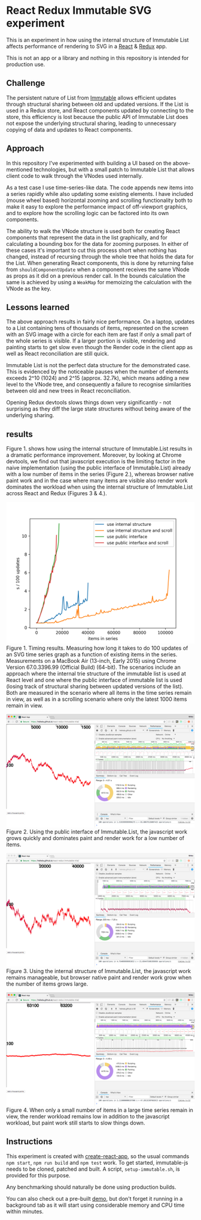 # React Redux Immutable SVG experiment

This is an experiment in how using the internal structure of Immutable List
affects performance of rendering to SVG in a
[React](https://facebook.github.io/react/) &
[Redux](https://github.com/reactjs/redux) app.

This is not an app or a library and nothing in this repository is intended for
production use.

## Challenge

The persistent nature of List from [Immutable](http://facebook.github.io/immutable-js/)
allows efficient updates through structural sharing between old and updated versions.
If the List is used in a Redux store, and React components updated by connecting to the store,
this efficiency is lost because the public API of Immutable List does not expose the
underlying structural sharing, leading to unnecessary copying of data and
updates to React components.

## Approach

In this repository I've experimented with building a UI based on the
above-mentioned technologies, but with a small patch to Immutable List that
allows client code to walk through the VNodes used internally.

As a test case I use time-series-like data. The code appends new items into a
series rapidly while also updating some existing elements. I have included
(mouse wheel based) horizontal zooming and scrolling functionality both to make
it easy to explore the performance impact of off-viewport graphics, and to
explore how the scrolling logic can be factored into its own components.

The ability to walk the VNode structure is used both for creating React
components that represent the data in the list graphically, and for calculating
a bounding box for the data for zooming purposes. In either of these cases it's
important to cut this process short when nothing has changed, instead of
recursing through the whole tree that holds the data for the List. When
generating React components, this is done by returning false from
`shouldComponentUpdate` when a component receives the same VNode as props as it
did on a previous render call. In the bounds calculation the same is achieved by
using a `WeakMap` for memoizing the calculation with the VNode as the key.

## Lessons learned

The above approach results in fairly nice performance. On a laptop, updates to
a List containing tens of thousands of items, represented on the screen with an
SVG image with a circle for each item are fast if only a small part of the whole
series is visible. If a larger portion is visible, rendering and painting starts
to get slow even though the Render code in the client app as well as React
reconciliation are still quick.

Immutable List is not the perfect data structure for the demonstrated case. This
is evidenced by the noticeable pauses when the number of elements exceeds 2^10
(1024) and 2^15 (approx. 32.7k), which means adding a new level to the VNode
tree, and consequently a failure to recognise similarities between old and new
trees in React reconciliation.

Opening Redux devtools slows things down very significantly - not surprising as
they diff the large state structures without being aware of the underlying
sharing.

## results

Figure 1. shows how using the internal structure of Immutable.List results in
a dramatic performance improvement. Moreover, by looking at Chrome devtools,
we find out that javascript execution is the limiting factor in the naive
implementation (using the public interface of Immutable.List) already with a low
number of items in the series (Figure 2.), whereas browser native paint
work and in the case where many items are visible also render work dominates
the workload when using the internal structure of Immutable.List across
React and Redux (Figures 3 & 4.).

![timing results](results/result.png)
Figure 1. Timing results. Measuring how long it takes to do 100 updates of
an SVG time series graph as a function of existing items in the series.
Measurements on a MacBook Air (13-inch, Early 2015) using Chrome Version
67.0.3396.99 (Official Build) (64-bit). The scenarios include an approach
where the internal trie structure of the immutable list is used at React level
and one where the public interface of immutable list is used (losing track of
structural sharing between updated versions of the list). Both are measured
in the scenario where all items in the time series remain in view, as well
as in a scrolling scenario where only the latest 1000 items remain in view.

![using the public interface, javascript work dominates](results/small-count.png)
Figure 2. Using the public interface of Immutable.List, the javascript work
grows quickly and dominates paint and render work for a low number of items.

![using the internal structure, native browser work domintates](results/large-count.png)
Figure 3. Using the internal structure of Immutable.List, the javascript work
remains manageable, but browser native paint and render work grow when
the number of items grows large.

![using the internal structure, native browser work domintates](results/large-count-limited-view.png)
Figure 4. When only a small number of items in a large time series remain in view,
the render workload remains low in addition to the javascript workload,
but paint work still starts to slow things down.

## Instructions

This experiment is created with
[create-react-app](https://github.com/facebookincubator/create-react-app),
so the usual commands `npm start`, `npm run build` and `npm test` work.
To get started, immutable-js needs to be cloned, patched and built.
A script, `setup-immutable.sh`, is provided for this purpose.

Any benchmarking should naturally be done using production builds.

You can also check out a pre-built
[demo](https://heikela.github.io/react-redux-immutable-trial), but don't forget
it running in a background tab as it will start using considerable memory and
CPU time within minutes.
